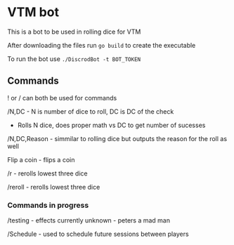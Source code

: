 # VTM bot
This is a bot to be used in rolling dice for VTM

After downloading the files run `go build` to create the executable

To run the bot use `./DiscrodBot -t BOT_TOKEN`

## Commands
! or / can both be used for commands

/N,DC - N is number of dice to roll, DC is DC of the check
* Rolls N dice, does proper math vs DC to get number of sucesses

/N,DC,Reason - simmilar to rolling dice but outputs the reason for the roll as well

Flip a coin - flips a coin

/r - rerolls lowest three dice

/reroll - rerolls lowest three dice

### Commands in progress
/testing - effects currently unknown - peters a mad man

/Schedule - used to schedule future sessions between players


